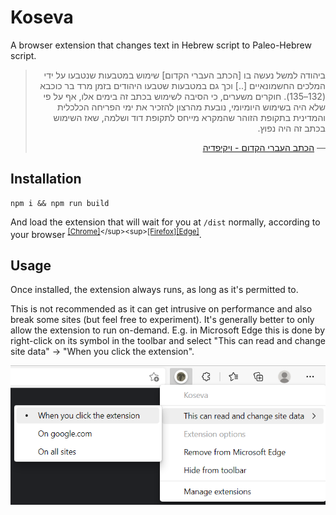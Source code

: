 # Koseva

A browser extension that changes text in Hebrew script to Paleo-Hebrew script.

<blockquote dir="rtl">
ביהודה למשל נעשה בו [הכתב העברי הקדום] שימוש במטבעות שנטבעו על ידי המלכים החשמונאיים [..] וכך גם במטבעות שטבעו היהודים בזמן מרד בר כוכבא (132–135). חוקרים משערים, כי הסיבה לשימוש בכתב זה בימים אלו, אף על פי שלא היה בשימוש היומיומי, נובעת מהרצון להזכיר את ימי הפריחה הכלכלית והמדינית בתקופת הזוהר שהמקרא מייחס לתקופת דוד ושלמה, שאז השימוש בכתב זה היה נפוץ.

― [הכתב העברי הקדום - ויקיפדיה](https://he.wikipedia.org/wiki/%D7%94%D7%9B%D7%AA%D7%91_%D7%94%D7%A2%D7%91%D7%A8%D7%99_%D7%94%D7%A7%D7%93%D7%95%D7%9D#:~:text=%D7%91%D7%99%D7%94%D7%95%D7%93%D7%94%20%D7%9C%D7%9E%D7%A9%D7%9C%20%D7%A0%D7%A2%D7%A9%D7%94,%D7%96%D7%94%20%D7%94%D7%99%D7%94%20%D7%A0%D7%A4%D7%95%D7%A5.)
</blockquote>


## Installation

```shell
npm i && npm run build
```

And load the extension that will wait for you at `/dist` normally, according to your browser <sup>[\[Chrome\]](https://developer.chrome.com/docs/extensions/mv3/getstarted/#:~:text=Open%20the%20Extension,the%20extension%20directory.)</sup><sup>[\[Firefox\]](https://developer.mozilla.org/en-US/docs/Mozilla/Add-ons/WebExtensions/Your_first_WebExtension#installing)</sup><sup>[\[Edge\]](https://docs.microsoft.com/en-us/microsoft-edge/extensions-chromium/getting-started/extension-sideloading)</sup>.

## Usage

Once installed, the extension always runs, as long as it's permitted to.

This is not recommended as it can get intrusive on performance and also break some sites (but feel free to experiment). It's generally better to only allow the extension to run on-demand.
E.g. in Microsoft Edge this is done by right-click on its symbol in the toolbar and select "This can read and change site data" → "When you click the extension".

![Edge extension activation options](doc/koseva-edge.png)
